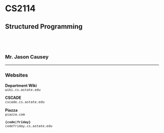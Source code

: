 # CS2114
## Structured Programming      
##       &nbsp;       
### Mr. Jason Causey

---

### Websites<small style="font-size: 90%;">

**Department Wiki**      
    <code>wiki.cs.astate.edu</code>

**CSCADE**     
    <code>cscade.cs.astate.edu</code>

**Piazza**     
    <code>piazza.com</code>

**`{code|friday}`**      
    <code>codefriday.cs.astate.edu</code>

</small>